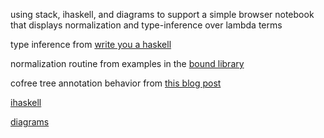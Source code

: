 using stack, ihaskell, and diagrams to support a simple browser
notebook that displays normalization and type-inference over lambda terms

type inference from [write you a haskell](http://dev.stephendiehl.com/fun/)

normalization routine from examples in the [bound
library](https://hackage.haskell.org/package/bound)

cofree tree annotation behavior from [this blog
post](https://brianmckenna.org/blog/type_annotation_cofree)

[ihaskell](https://github.com/gibiansky/IHaskell)

[diagrams](http://projects.haskell.org/diagrams/)
